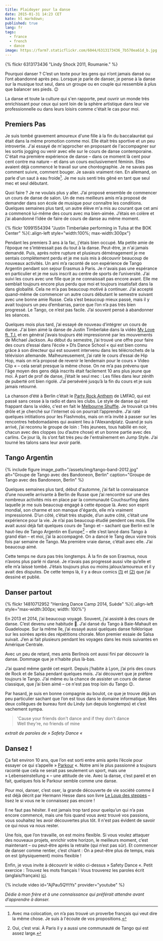 ```yaml
---
title: Plaidoyer pour la danse
date: 2015-01-31 14:23 CET
kate: hl markdown;
published: true
lang: fr
tags:
  - france
  - french
  - dance
image: https://farm7.staticflickr.com/6044/6313173436_7b570ea61d_b.jpg
---
```


{% flickr 6313173436 "Lindy Shock 2011, Roumanie." %}

Pourquoi danser ? C’est un texte pour les gens qui n’ont jamais dansé ou l’ont abandonné après peu. Lorsque je parle de danser, je pense à la danse sur la musique tout seul, dans un groupe ou en couple qui ressemble à plus que balancer ses pieds. :wink:

La danse et toute la culture qui s'en rapporte, peut ouvrir un monde très enrichissant pour ceux qui sont loin de la sphère artistique dans leur vie professionnelle ou dans leurs loisirs comme c'était le cas pour moi.

## Premiers Pas

Je suis tombé gravement amoureux d'une fille à la fin du baccalauréat qui était dans la même promotion comme moi. Elle était très sportive et un peu introvertie. J'ai essayé de m'approcher en proposant de l'accompagner sur les sortis jogging ou venir avec elle sur le cours de danse contemporaine. C'était ma première expérience de danse – dans ce moment là cent pour cent contre ma nature – et dans un cours exclusivement féminin. Elles avaient déjà commencé le travail sur une choréographie. Je ne savais pas comment suivre, comment bouger. Je savais vraiment rien. En allemand, on parle d'un saut à eau froide[^1]. Je me suis senti très gêné en tant que seul mec et seul débutant.

[^1]: Avec ma colocation, on n’a pas trouvé un proverbe français qui veut dire la même chose. Je suis à l'écoute de vos propositions.

<!--more-->      

Quoi faire ? Je ne voulais plus y aller. J’ai proposé ensemble de commencer un cours de danse de salon. Un de mes meilleurs amis m’a proposé de demander dans son école de musique pour connaître les conditions. Quelques semaines plus tard, un autre élève m'a mis au courant que cet ami a commencé lui-même des cours avec ma bien-aimée. J’étais en colère et j’ai abandonné l’idée de faire de cours de danse au même moment.


{% flickr 10991554394 "Justin Timberlake performing in Tulsa at the BOK Center" %}{:.align-left style="width:100%; max-width:300px"}

Pendant les premiers 3 ans à la fac, j'étais bien occupé. Ma petite amie de l’époque ne s’intéressait pas du tout à la danse. Peut-être, je n'ai jamais demandé. Puis, après notre rupture et plusieurs déménagement je me sentais complètement perdu et je me suis mis à découvrir beaucoup de nouveaux activités. Un ami m’a raconté de son expérience de Tango Argentin pendant son sejour Erasmus à Paris. Je n'avais pas une espérance en particulier et je me suis inscrit au centre de sports de l’université. J’ai suivi les cours avec une fille que je ne connaissait pas encore avant. Elle me semblait toujours encore plus perdu que moi et toujours insatisfait dans la dans globalité. Cela ne m’a pas beaucoup motivé à continuer. J’ai accepté quand-même de commencer un autre cours débutant le semestre suivant avec une bonne amie Russe. Cela s’est beaucoup mieux passé, mais il y avait toujours un peu d’embarras, parce que l’on n’a pas très bien progressé. Le Tango, ce n’est pas facile. J’ai souvent pensé à abandonner les séances.

Quelques mois plus tard, j’ai essayé de nouveau d’intégrer un cours de danse. J'ai bien aimé la danse de Justin Timberlake dans la vidéo [My Love ft. T.I.] et en général j’avais toujours été impressionné par les mouvements de Michael Jackson. Au début du semestre, j’ai trouvé une offre pour faire des cours d’essai dans l’école » D!s Dance School « qui est bien connu grâce à son directeur qui est souvent intervenu dans les télécrochets de la télévision allemande. Malheureusement, j’ai raté le cours d’essai de Hip Hop, mais on m’a proposé de revenir le lendemain pour le cours » Video Clip « – cela serait presque la même chose. On ne m’a pas prévenu que l'âge moyen des gens déjà inscrits était facilement 10 ans plus jeune que moi. À part de prof de danse, j’était le seul mec : Les filles dans leur zénith de puberté ont bien rigolé. J’ai persévéré jusqu’à la fin du cours et je suis jamais retourné.

La chanson d’été à Berlin c’était le [Party Rock Anthem] de LMFAO, qui est passé sans cesse à la radio et dans les clubs. Le style de danse qui est frappant dans la vidéo, c'est en fait le [Melbourne Shuffle]. Je trouvait ça très drôle et je cherché sur l'internet où on pourrait l’apprendre. J’ai raté quelques intitiations pour les Flashmobs, mais on m’a invité à passer sur les rencontres hebdomadaires qui avaient lieu à l'Alexandplatz. Quand je suis arrivé, j’ai reconnu le groupe de loin : Très jeunees, tous habillé en noir, chacun avec des cloppes (ou d’autre chose) et un bonne partie avec des carlins. Ce jour là, ils s’ont fait très peu de l'entraînement en Jump Style. J’ai tourné les talons sans leur avoir parlé.

## Tango Argentin

{% include figure image_path="/assets/img/tango-band-2012.jpg" alt="Groupe de Tango avec des Bandoneon, Berlin" caption="Groupe de Tango avec des Bandoneon, Berlin" %}

Quelques semaines plus tard, début d'automne, j’ai fait la connaissance d’une nouvelle arrivante à Berlin de Russe que j’ai rencontré sur une des nombreux activités mis en place par la communauté Couchsurfing dans laquelle je me suis beaucoup engagé à cette époque là. Avec son esprit mondial, son charme et son manque d'égards, elle m’a vraiment impressionné. D’un côté, c’était très stupide, d’un autre côté, c’était une expérience pour la vie. Je n’ai pas beaucoup étudié pendent ces mois. Elle avait aussi déjà fait quelques cours de Tango et – sachant que Berlin est le haut-lieu de Tango Argentin en Europe[^2] – elle s’est lancé dans Tango à grand élan – et moi, j’ai la accompagné. On a dancé le Tang deux voire trois fois par semaine de Tango. Ma première vraie danse, c’était avec elle. J’ai beaucoup aimé.

Cette temps ne dura pas très longtemps. À la fin de son Erasmus, nous n’avons plus parlé ni dansé. Je n’avais pas progressé aussi vite qu’elle et elle m’a laissé tombé. J’étais toujours plus ou moins jaloux/amoureux et il y avait des disputes. De cette temps là, il y a deux comics [(1)](2013-01-06-quantifying_someones_character.md) et [(2)](2012-09-28-leichtigkeit.md) que j’ai dessiné et publié.

[^2]: Oui, c’est vrai. À Paris il y a aussi une communauté de Tango qui est assez large.

## Danser partout


{% flickr 14810712952 "Herräng Dance Camp 2014, Suède" %}{:.align-left style="max-width:300px; width: 100%"}

En 2013 et 2014, j’ai beaucoup voyagé. Souvent, j’ai assisté à des cours de danse. C’est devenu une habitude :slightly_smiling_face:. J’ai dansé du Tango à Baie-Mahault en Guadeloupe. Sur la même île, j’ai essayé aussi quelques danse folklorique sur les soirées après des répétitions chorale. Mon premier essaie de Salsa suivait. J’en ai fait plusieurs pendant les voyages dans les mois suivantes en Amérique Centrale.

Avec un peu de retard, mes amis Berlinois ont aussi fini par découvrir la danse. Dommage que je n’habite plus là-bas.

J’ai quand même gardé cet esprit. Depuis j’habite à Lyon, j’ai pris des cours de Rock et de Salsa pendant quelques mois. J’ai découvert que je préfère toujours le Tango. J’ai même eu la chance de assister un cours de danse classique, que j’ai bien aimé – ce n'est pas trop loin du Tango :wink:.

Par hasard, je suis en bonne compagnie au boulot, ce que je trouve déjà un peu particulier sachant que l’on est tous dans le domaine informatique. Mes deux collègues de bureau font du Lindy (un depuis longtemps) et c’est vachement sympa.

> 'Cause your friends don't dance and if they don't dance   
> Well they're, no friends of mine

*extrait de paroles de <cite title="Safety Dance">» Safety Dance «</cite>*

## Dansez !

Ça fait environ 10 ans, que l’on est sorti entre amis après l’école pour essayer ce qui s’appelle » [Parkour] «. Notre ami le plus passionné a toujours raconté que cela ne serait pas seulement un sport, mais une » Lebenseinstellung « – une attitude de vie. Avec la danse, c’est pareil et en fait, quelques fois le Parkour semble comme une danse.

Pour moi, danser, c’est oser, la grande découverte de vie société comme il est déjà décrit par Hermann Hesse dans son livre [Le Loup des steppes] – lisez le si vous ne le connaissez pas encore !

Il ne faut pas hésiter. Il est jamais trop tard pour quelqu’un qui n’a pas encore commencé, mais une fois quand vous avez trouvé vos passions, vous souhaitez les avoir découvertes plus tôt. Il n'est pas évident de savoir ce qui nous va nous rester.

Une fois, que l’on travaille, on est moins flexible. Si vous voulez attaquer des nouveaux projets, enrichir votre horizon, le meilleurs moment, c’est maintenant – ou peut-être après la retraite (qui n’est pas sûr). Et commencer de danser comme rentier, c’est chiant : On a peut-être plus de temps, mais on est (physiquement) moins flexible !

Enfin, je vous invite à découvrir le vidéo ci-dessus » Safety Dance «. Petit exercice : Trouvez les mots français ! Vous trouverez les paroles écrit (anglais/français) [ici](http://les-paroles-de-chansons.com/chanson/montrer/459215/donnas/paroles-et-traduction-de-chanson-safety-dance/).

{% include video id="AjPau5QYtYs" provider="youtube" %}

*Dédie à mon frère et à une connaissance qui préférait attendre avant d’apprendre à danser.*


[My Love ft. T.I.]: http://youtu.be/xjpe7EGyiw8?t=1m54s "Justin Timberlake - Medley: Let Me Talk To You/My Love ft. T.I."
[Party Rock Anthem]: http://youtu.be/KQ6zr6kCPj8?t=3m39s "LMFAO - Party Rock Anthem ft. Lauren Bennett, GoonRock"
[Melbourne Shuffle]: https://fr.wikipedia.org/wiki/Melbourne_Shuffle
[Le Loup des steppes]: https://fr.wikipedia.org/wiki/Le_Loup_des_steppes
[Parkour]: https://fr.wikipedia.org/wiki/Parkour
